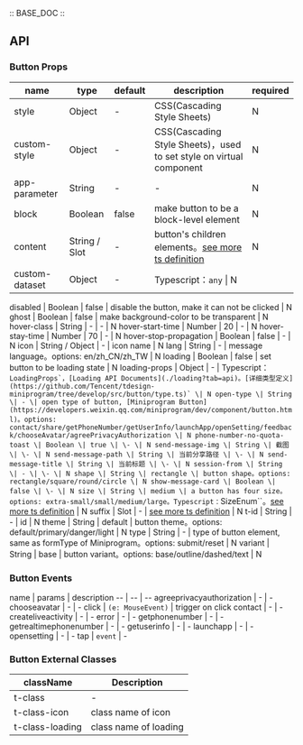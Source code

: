 :: BASE_DOC ::

## API

### Button Props

name | type | default | description | required
-- | -- | -- | -- | --
style | Object | - | CSS(Cascading Style Sheets) | N
custom-style | Object | - | CSS(Cascading Style Sheets)，used to set style on virtual component | N
app-parameter | String | - | \- | N
block | Boolean | false | make button to be a block-level element | N
content | String / Slot | - | button's children elements。[see more ts definition](https://github.com/Tencent/tdesign-miniprogram/blob/develop/src/common/common.ts) | N
custom-dataset | Object | - | Typescript：``any`` \| N
disabled \| Boolean \| false \| disable the button, make it can not be clicked \| N
ghost \| Boolean \| false \| make background-color to be transparent \| N
hover-class \| String \| - \| \- \| N
hover-start-time \| Number \| 20 \| \- \| N
hover-stay-time \| Number \| 70 \| \- \| N
hover-stop-propagation \| Boolean \| false \| \- \| N
icon \| String / Object \| - \| icon name \| N
lang \| String \| - \| message language。options: en/zh_CN/zh_TW \| N
loading \| Boolean \| false \| set button to be loading state \| N
loading-props \| Object \| - \| Typescript：``LoadingProps`，[Loading API Documents](./loading?tab=api)。[详细类型定义](https://github.com/Tencent/tdesign-miniprogram/tree/develop/src/button/type.ts)` \| N
open-type \| String \| - \| open type of button, [Miniprogram Button](https://developers.weixin.qq.com/miniprogram/dev/component/button.html)。options: contact/share/getPhoneNumber/getUserInfo/launchApp/openSetting/feedback/chooseAvatar/agreePrivacyAuthorization \| N
phone-number-no-quota-toast \| Boolean \| true \| \- \| N
send-message-img \| String \| 截图 \| \- \| N
send-message-path \| String \| 当前分享路径 \| \- \| N
send-message-title \| String \| 当前标题 \| \- \| N
session-from \| String \| - \| \- \| N
shape \| String \| rectangle \| button shape。options: rectangle/square/round/circle \| N
show-message-card \| Boolean \| false \| \- \| N
size \| String \| medium \| a button has four size。options: extra-small/small/medium/large。Typescript：``SizeEnum``。[see more ts definition](https://github.com/Tencent/tdesign-miniprogram/blob/develop/src/common/common.ts) \| N
suffix \| Slot \| - \| [see more ts definition](https://github.com/Tencent/tdesign-miniprogram/blob/develop/src/common/common.ts) \| N
t-id \| String \| - \| id \| N
theme \| String \| default \| button theme。options: default/primary/danger/light \| N
type \| String \| - \| type of button element, same as formType of Miniprogram。options: submit/reset \| N
variant \| String \| base \| button variant。options: base/outline/dashed/text \| N

### Button Events

name \| params \| description
-- \| -- \| --
agreeprivacyauthorization \| \- \| \-
chooseavatar \| \- \| \-
click \| `(e: MouseEvent)` \| trigger on click
contact \| \- \| \-
createliveactivity \| \- \| \-
error \| \- \| \-
getphonenumber \| \- \| \-
getrealtimephonenumber \| \- \| \-
getuserinfo \| \- \| \-
launchapp \| \- \| \-
opensetting \| \- \| \-
tap \| `event` | \-

### Button External Classes

className | Description
-- | --
t-class | \-
t-class-icon | class name of icon
t-class-loading | class name of loading
